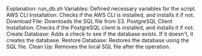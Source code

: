 Explanation: run_db.sh
Variables: Defined necessary variables for the script.
AWS CLI Installation: Checks if the AWS CLI is installed, and installs it if not.
Download File: Downloads the SQL file from S3.
PostgreSQL Client Installation: Checks if the PostgreSQL client is installed, and installs it if not.
Create Database: Adds a check to see if the database exists. If it doesn't, it creates the database.
Restore Database: Restores the database using the SQL file.
Clean Up: Removes the local SQL file after the operation.